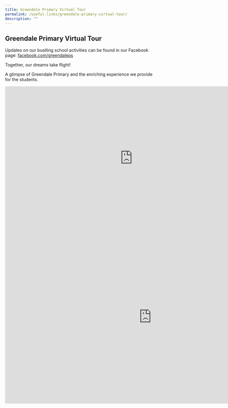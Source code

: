 ```yaml
---
title: Greendale Primary Virtual Tour
permalink: /useful-links/greendale-primary-virtual-tour/
description: ""
---
```

## **Greendale Primary Virtual Tour**

Updates on our bustling school activities can be found in our Facebook page:&nbsp;[facebook.com/greendaleps](http://facebook.com/greendaleps)  
  
Together, our dreams take flight!  
  

A glimpse of Greendale Primary and the enriching experience we provide for the students.


<iframe allowfullscreen="" allow="accelerometer; autoplay; clipboard-write; encrypted-media; gyroscope; picture-in-picture" frameborder="0" title="Greendale Primary" src="https://www.youtube.com/embed/qNxvmDY3rJA" height="470" width="836"></iframe>


<iframe allowfullscreen="true" height="569" width="960" frameborder="0" src="https://docs.google.com/presentation/d/e/2PACX-1vTR-hB51F8GtvAzwkNXrP_1RXhyizF8MI17cRVFVyo60o16GMrGaseOKKYem27KO1H2gXA4MZFTwipg/embed?start=true&amp;loop=true&amp;delayms=5000"></iframe>
